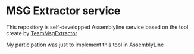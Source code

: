 # MSG Extractor service
This repository is self-developped Assemblyline service based on the tool create by [TeamMsgExtractor](https://github.com/TeamMsgExtractor/msg-extractor)

My participation was just to implement this tool in AssemblyLine